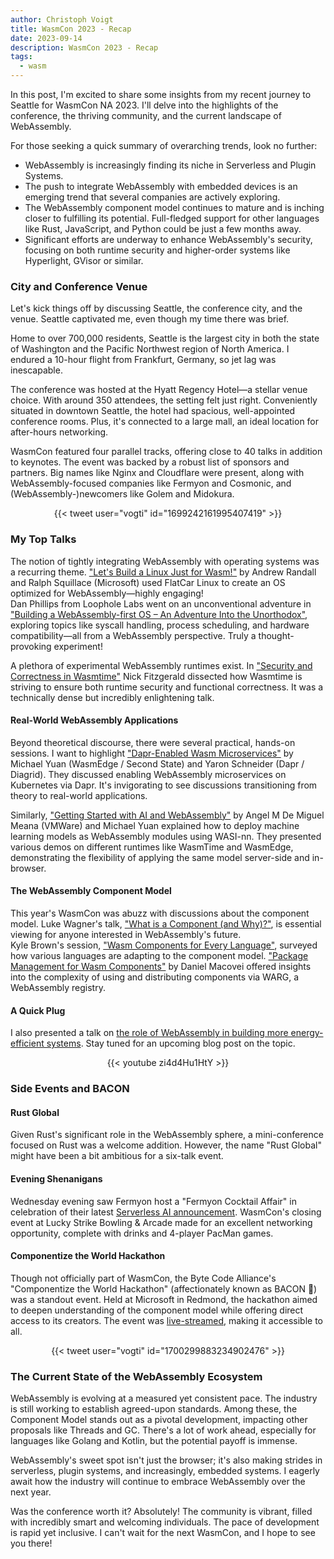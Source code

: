 ```yaml
---
author: Christoph Voigt
title: WasmCon 2023 - Recap
date: 2023-09-14
description: WasmCon 2023 - Recap
tags:
  - wasm
---
```


In this post, I'm excited to share some insights from my recent journey to Seattle for WasmCon NA 2023. I'll delve into the highlights of the conference, the thriving community, and the current landscape of WebAssembly.

For those seeking a quick summary of overarching trends, look no further:

- WebAssembly is increasingly finding its niche in Serverless and Plugin Systems.
- The push to integrate WebAssembly with embedded devices is an emerging trend that several companies are actively exploring.
- The WebAssembly component model continues to mature and is inching closer to fulfilling its potential. Full-fledged support for other languages like Rust, JavaScript, and Python could be just a few months away.
- Significant efforts are underway to enhance WebAssembly's security, focusing on both runtime security and higher-order systems like Hyperlight, GVisor or similar.

### City and Conference Venue

Let's kick things off by discussing Seattle, the conference city, and the venue. Seattle captivated me, even though my time there was brief.

Home to over 700,000 residents, Seattle is the largest city in both the state of Washington and the Pacific Northwest region of North America. I endured a 10-hour flight from Frankfurt, Germany, so jet lag was inescapable.

The conference was hosted at the Hyatt Regency Hotel—a stellar venue choice. With around 350 attendees, the setting felt just right. Conveniently situated in downtown Seattle, the hotel had spacious, well-appointed conference rooms. Plus, it's connected to a large mall, an ideal location for after-hours networking.

WasmCon featured four parallel tracks, offering close to 40 talks in addition to keynotes. The event was backed by a robust list of sponsors and partners. Big names like Nginx and Cloudflare were present, along with WebAssembly-focused companies like Fermyon and Cosmonic, and (WebAssembly-)newcomers like Golem and Midokura.

<center>
{{< tweet user="vogti" id="1699242161995407419" >}}
</center>

### My Top Talks

The notion of tightly integrating WebAssembly with operating systems was a recurring theme. ["Let's Build a Linux Just for Wasm!"](https://sched.co/1PCLu) by Andrew Randall and Ralph Squillace (Microsoft) used FlatCar Linux to create an OS optimized for WebAssembly—highly engaging!  
Dan Phillips from Loophole Labs went on an unconventional adventure in ["Building a WebAssembly-first OS – An Adventure Into the Unorthodox"](https://sched.co/1Q1wG), exploring topics like syscall handling, process scheduling, and hardware compatibility—all from a WebAssembly perspective. Truly a thought-provoking experiment!

A plethora of experimental WebAssembly runtimes exist. In ["Security and Correctness in Wasmtime"](https://sched.co/1PkHX) Nick Fitzgerald dissected how Wasmtime is striving to ensure both runtime security and functional correctness. It was a technically dense but incredibly enlightening talk.

#### Real-World WebAssembly Applications

Beyond theoretical discourse, there were several practical, hands-on sessions. I want to highlight ["Dapr-Enabled Wasm Microservices"](https://sched.co/1PCML) by Michael Yuan (WasmEdge / Second State) and Yaron Schneider (Dapr / Diagrid). They discussed enabling WebAssembly microservices on Kubernetes via Dapr. It's invigorating to see discussions transitioning from theory to real-world applications.

Similarly, ["Getting Started with AI and WebAssembly"](https://sched.co/1PCLs) by Angel M De Miguel Meana (VMWare) and Michael Yuan explained how to deploy machine learning models as WebAssembly modules using WASI-nn. They presented various demos on different runtimes like WasmTime and WasmEdge, demonstrating the flexibility of applying the same model server-side and in-browser.

#### The WebAssembly Component Model

This year's WasmCon was abuzz with discussions about the component model. Luke Wagner's talk, ["What is a Component (and Why)?"](https://sched.co/1P96K), is essential viewing for anyone interested in WebAssembly's future.  
Kyle Brown's session, ["Wasm Components for Every Language"](https://sched.co/1PCLo), surveyed how various languages are adapting to the component model. ["Package Management for Wasm Components"](https://sched.co/1PCMF) by Daniel Macovei offered insights into the complexity of using and distributing components via WARG, a WebAssembly registry.

#### A Quick Plug

I also presented a talk on [the role of WebAssembly in building more energy-efficient systems](https://sched.co/1PiwW). Stay tuned for an upcoming blog post on the topic.

<center>
{{< youtube zi4d4Hu1HtY >}}
</center>

### Side Events and BACON

#### Rust Global

Given Rust's significant role in the WebAssembly sphere, a mini-conference focused on Rust was a welcome addition. However, the name "Rust Global" might have been a bit ambitious for a six-talk event.

#### Evening Shenanigans

Wednesday evening saw Fermyon host a "Fermyon Cocktail Affair" in celebration of their latest [Serverless AI announcement](https://www.fermyon.com/blog/introducing-fermyon-serverless-ai). WasmCon's closing event at Lucky Strike Bowling & Arcade made for an excellent networking opportunity, complete with drinks and 4-player PacMan games.

#### Componentize the World Hackathon

Though not officially part of WasmCon, the Byte Code Alliance's "Componentize the World Hackathon" (affectionately known as BACON 🥓) was a standout event. Held at Microsoft in Redmond, the hackathon aimed to deepen understanding of the component model while offering direct access to its creators. The event was [live-streamed](https://www.youtube.com/watch?v=LavA2evpMos), making it accessible to all.

<center>
{{< tweet user="vogti" id="1700299883234902476" >}}
</center>

### The Current State of the WebAssembly Ecosystem

WebAssembly is evolving at a measured yet consistent pace. The industry is still working to establish agreed-upon standards. Among these, the Component Model stands out as a pivotal development, impacting other proposals like Threads and GC. There's a lot of work ahead, especially for languages like Golang and Kotlin, but the potential payoff is immense.

WebAssembly's sweet spot isn't just the browser; it's also making strides in serverless, plugin systems, and increasingly, embedded systems. I eagerly await how the industry will continue to embrace WebAssembly over the next year.

Was the conference worth it? Absolutely! The community is vibrant, filled with incredibly smart and welcoming individuals. The pace of development is rapid yet inclusive. I can't wait for the next WasmCon, and I hope to see you there!
